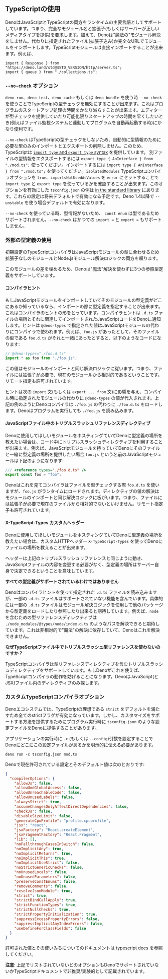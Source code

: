 <!-- ## Using TypeScript -->
## TypeScriptの使用

<!-- TODO(lucacasonato): text on 'just import .ts' -->

<!--
Deno supports both JavaScript and TypeScript as first class languages at
runtime. This means it requires fully qualified module names, including the
extension (or a server providing the correct media type). In addition, Deno has
no "magical" module resolution. Instead, imported modules are specified as files
(including extensions) or fully qualified URL imports. Typescript modules can be
directly imported. E.g.
-->
DenoはJavaScriptとTypeScriptの両方をランタイムの主要言語としてサポートしています。つまり、完全なモジュール名と拡張子(もしくはサーバーが正しいメディアタイプを提供)を要求します。加えて、Denoは"魔法の"モジュール解決をしません。代わりに指定されたファイル(拡張子込み)か完全なURLでモジュールをインポートします。TypeScriptモジュールは直接インポートすることが出来ます。例えば、

```
import { Response } from "https://deno.land/std@$STD_VERSION/http/server.ts";
import { queue } from "./collections.ts";
```

<!-- ### `--no-check` option -->
### `--no-check` オプション

<!--
When using `deno run`, `deno test`, `deno cache`, or `deno bundle` you can
specify the `--no-check` flag to disable TypeScript type checking. This can
significantly reduce the time that program startup takes. This can be very
useful when type checking is provided by your editor and you want startup time
to be as fast as possible (for example when restarting the program automatically
with a file watcher).
-->
`deno run`、`deno test`、`deno cache` もしくは `deno bundle` を使う時 `--no-check` を使うことでTypeScriptの型チェックを無効にすることが出来ます。これはプログラムのスタートアップ処理の時間をかなり減らすことが出来ます。エディターが型チェックを提供していたり可能化限りスタートアップの時間を早くしたいとき(例えばファイル監視システムと連動してプログラムを自動再起動する時)にかなり便利です。

<!--
Because `--no-check` does not do TypeScript type checking we can not
automatically remove type only imports and exports as this would require type
information. For this purpose TypeScript provides the
[`import type` and `export type` syntax](https://www.typescriptlang.org/docs/handbook/release-notes/typescript-3-8.html#type-only-imports-and-exports).
To export a type in a different file use
`export type { AnInterface } from "./mod.ts";`. To import a type use
`import type { AnInterface } from "./mod.ts";`. You can check that you are using
`import type` and `export type` where necessary by setting the `isolatedModules`
TypeScript compiler option to `true`, and the `importsNotUsedAsValues` to
`error`. You can see an example `tsconfig.json` with this option
[in the standard library](https://github.com/denoland/deno/blob/$CLI_VERSION/std/tsconfig_test.json).
These settings will be enabled by default in the future. They are already the
default in Deno 1.4 or above when using `--unstable`.
-->
`--no-check` はTypeScriptの型チェックをしないため、自動的に型情報のために必要な型のみのインポートとエクスポートの削除しません。このため、TypeScriptは [`import type` and `export type` syntax](https://www.typescriptlang.org/docs/handbook/release-notes/typescript-3-8.html#type-only-imports-and-exports) を提供しています。
別ファイルの型情報をエクスポートするには `export type { AnInterface } from "./mod.ts";` 使ってください。インポートするには `import type { AnInterface } from "./mod.ts";` を使ってください。`isolatedModules` TypeScriptコンパイラオプションを `true`、`importsNotUsedAsValues` を `error` にセットすることで `import type` と `export type` を使っているかを確認することが出来ます。このオプションを有効にした `tsconfig.json` の例は [in the standard library](https://github.com/denoland/deno/blob/master/std/tsconfig_test.json) にあります。これらの設定は将来デフォルトで有効になる予定です。Deno 1.4以降で `--unstable` を使う場合デフォルトで有効になります。

<!--
Because there is no type information when using `--no-check`, `const enum` is
not supported because it is type-directed. `--no-check` also does not support
the legacy `import =` and `export =` syntax.
-->
`--no-check` を使っている時、型情報がないため、 `const enum` は型であるためサポートされません。`--no-check` はかつての `import =` と `export =` もサポートしません。

<!-- ### Using external type definitions -->
### 外部の型定義の使用

<!--
The out of the box TypeScript compiler though relies on both extension-less
modules and the Node.js module resolution logic to apply types to JavaScript
modules.
-->
初期設定のTypeScriptコンパイラはJavaScriptモジュールの型に合わせるため拡張子なしのモジュールとNode.jsモジュール解決ロジックの両方を頼ります。

<!--
In order to bridge this gap, Deno supports three ways of referencing type
definition files without having to resort to "magic" resolution.
-->
このモジュールの差を埋めるため、Denoは"魔法"解決を使わずに3つの参照型定義をサポートしています。

<!-- #### Compiler hint -->
#### コンパイラヒント

<!--
If you are importing a JavaScript module, and you know where the type definition
for that module is located, you can specify the type definition at import. This
takes the form of a compiler hint. Compiler hints inform Deno the location of
`.d.ts` files and the JavaScript code that is imported that they relate to. The
hint is `@deno-types` and when specified the value will be used in the compiler
instead of the JavaScript module. For example, if you had `foo.js`, but you know
that alongside of it was `foo.d.ts` which was the types for the file, the code
would look like this:
-->
もしJavaScriptモジュールをインポートしていてそのモジュールの型定義がどこにあるか知っているなら、インポートの際に型定義を指定することが出来ます。これはコンパイラのヒントの形をとっています。コンパイラヒントは `.d.ts` ファイルの場所とそれに関連してインポートされたJavaScriptコードをDenoに通知します。ヒントは `@deno-types` で指定された値はJavaScriptモジュールの代わりにコンパイラで使われます。例えば、`foo.js` があったとして、そのファイルの型である `foo.d.ts` がそれと一緒にあったとすると、以下のようなコードになります:

```ts
// @deno-types="./foo.d.ts"
import * as foo from "./foo.js";
```

<!--
The value follows the same resolution logic as importing a module, meaning the
file needs to have an extension and is relative to the current module. Remote
specifiers are also allowed.
-->
この値はモジュールのインポートと同じ解決ロジックに従います。つまり、ファイルには拡張子が必要で、現在のモジュールから相対的であるということです。リモート指定も許可されています。

<!--
The hint affects the next `import` statement (or `export ... from` statement)
where the value of the `@deno-types` will be substituted at compile time instead
of the specified module. Like in the above example, the Deno compiler will load
`./foo.d.ts` instead of `./foo.js`. Deno will still load `./foo.js` when it runs
the program.
-->
ヒントは次の `import` 文(もしくは `export ... from` 文)に影響を与え、コンパイル時に指定されたモジュールの代わりに `@deno-types` の値が代入されます。上記の例のようにDenoコンパイラは `./foo.js` の代わりに `./foo.d.ts` をロードします。Denoはプログラムを実行しても `./foo.js` を読み込みます。

<!-- #### Triple-slash reference directive in JavaScript files -->
#### JavaScriptファイル中のトリプルスラッシュリファレンスディレクティブ

<!--
If you are hosting modules which you want to be consumed by Deno, and you want
to inform Deno about the location of the type definitions, you can utilize a
triple-slash directive in the actual code. For example, if you have a JavaScript
module and you would like to provide Deno with the location of the type
definition which happens to be alongside that file, your JavaScript module named
`foo.js` might look like this:
-->
Denoに使用してほしいモジュールをホスティングていてDenoに型定義の場所を教えたい場合は、コード中にトリプルスラッシュディレクティブを利用することが出来ます。例えば、JavaScriptモジュールを持っていてDenoにそのファイルと一緒に型定義の場所を提供したい場合 `foo.js` という名前のJavaScriptモジュールは下記のようになります:

```js
/// <reference types="./foo.d.ts" />
export const foo = "foo";
```

<!--
Deno will see this, and the compiler will use `foo.d.ts` when type checking the
file, though `foo.js` will be loaded at runtime. The resolution of the value of
the directive follows the same resolution logic as importing a module, meaning
the file needs to have an extension and is relative to the current file. Remote
specifiers are also allowed.
-->
Denoはこれを見てコンパイラはファイルを型チェックする際 `foo.d.ts` を使いますが、`foo.js` がランタイムにロードされます。ディレクティブの値の解決はモジュールのインポートと同じ解決ロジックに板がいます。つまり、ファイルには拡張子が必要で現在のファイルから相対的でないといけません。リモート指定子も許可されています。

<!-- #### X-TypeScript-Types custom header -->
#### X-TypeScript-Types カスタムヘッダー

<!--
If you are hosting modules which you want to be consumed by Deno, and you want
to inform Deno the location of the type definitions, you can use a custom HTTP
header of `X-TypeScript-Types` to inform Deno of the location of that file.
-->
Denoに使用してほしいモジュールをホスティングていてDenoに型定義の場所を教えたい場合は、カスタムHTTPヘッダー `X-TypeScript-Types` を使ってDenoにファイルの場所を教えることが出来ます。

<!--
The header works in the same way as the triple-slash reference mentioned above,
it just means that the content of the JavaScript file itself does not need to be
modified, and the location of the type definitions can be determined by the
server itself.
-->
ヘッダーは上記のトリプルスラッシュリファレンスと同じように動き、JavaScriptファイルの内容を変更する必要がなく、型定義の場所はサーバー自身で決定できるということを意味しています。

<!-- **Not all type definitions are supported.** -->
**すべての型定義がサポートされているわけではありません**

<!--
Deno will use the compiler hint to load the indicated `.d.ts` files, but some
`.d.ts` files contain unsupported features. Specifically, some `.d.ts` files
expect to be able to load or reference type definitions from other packages
using the module resolution logic. For example a type reference directive to
include `node`, expecting to resolve to some path like
`./node_modules/@types/node/index.d.ts`. Since this depends on non-relative
"magical" resolution, Deno cannot resolve this.
-->
Denoはコンパイラヒントを使って指定された `.d.ts` ファイルを読み込みますが、一部の `.d.ts` ファイルはサポートされていない機能を含んでいます。具体的には一部の `.d.ts` ファイルはモジュール解決ロジックを使用して他のパッケージから型定義をロードしたり参照したり出来ると期待しています。例えば、`node` を含むための型リファレンスディレクティブは `./node_modules/@types/node/index.d.ts` のようなパスを解決できると期待しています。これは非相対的で"魔法"の解決に依存していて、Denoはこれを解決できません。

<!-- **Why not use the triple-slash type reference in TypeScript files?** -->
**なぜTypeScriptファイル中でトリプルスラッシュ型リファレンスを使わないのですか？**

<!--
The TypeScript compiler supports triple-slash directives, including a type
reference directive. If Deno used this, it would interfere with the behavior of
the TypeScript compiler. Deno only looks for the directive in JavaScript (and
JSX) files.
-->
TypeScriptコンパイラは型リファレンスディレクティブを含むトリプルスラッシュディレクティブをサポートしています。もしDenoがこれを使えば、TypeScriptコンパイラの動作を妨げることになります。DenoはJavaScript(とJSX)ファイル内のディレクティブのみ探します。

<!-- ### Custom TypeScript Compiler Options -->
### カスタムTypeScriptコンパイラオプション

<!--
In the Deno ecosystem, all strict flags are enabled in order to comply with
TypeScript's ideal of being `strict` by default. However, in order to provide a
way to support customization a configuration file such as `tsconfig.json` might
be provided to Deno on program execution.
-->
Denoエコシステムでは、TypeScriptの理想である `strict` をデフォルトを満たすため全てのstrictフラグが有効になっています。しかし、カスタマイズをサポートする方法を提供するためにプログラム実行時に `tsconfig.json` のような設定ファイルをDenoに提供することがあります。

<!--
You need to explicitly tell Deno where to look for this configuration by setting
the `-c` (or `--config`) argument when executing your application.
-->
アプリケーションの実行時に `-c` (もしくは `--config`)引数を設定することでDenoにどこにこの設定ファイルがあるかを明示的に伝える必要があります。

```shell
deno run -c tsconfig.json mod.ts
```

<!-- Following are the currently allowed settings and their default values in Deno: -->
Denoで現在許可されている設定とそのデフォルト値は次のとおりです:

```json
{
  "compilerOptions": {
    "allowJs": false,
    "allowUmdGlobalAccess": false,
    "allowUnreachableCode": false,
    "allowUnusedLabels": false,
    "alwaysStrict": true,
    "assumeChangesOnlyAffectDirectDependencies": false,
    "checkJs": false,
    "disableSizeLimit": false,
    "generateCpuProfile": "profile.cpuprofile",
    "jsx": "react",
    "jsxFactory": "React.createElement",
    "jsxFragmentFactory": "React.Fragment",
    "lib": [],
    "noFallthroughCasesInSwitch": false,
    "noImplicitAny": true,
    "noImplicitReturns": true,
    "noImplicitThis": true,
    "noImplicitUseStrict": false,
    "noStrictGenericChecks": false,
    "noUnusedLocals": false,
    "noUnusedParameters": false,
    "preserveConstEnums": false,
    "removeComments": false,
    "resolveJsonModule": true,
    "strict": true,
    "strictBindCallApply": true,
    "strictFunctionTypes": true,
    "strictNullChecks": true,
    "strictPropertyInitialization": true,
    "suppressExcessPropertyErrors": false,
    "suppressImplicitAnyIndexErrors": false,
    "useDefineForClassFields": false
  }
}
```

<!--
For documentation on allowed values and use cases please visit the
[typescript docs](https://www.typescriptlang.org/docs/handbook/compiler-options.html).
-->
許可された値とその使いみちについてのドキュメントは [typescript docs](https://www.typescriptlang.org/docs/handbook/compiler-options.html) を参照してください。

<!--
**Note**: Any options not listed above are either not supported by Deno or are
listed as deprecated/experimental in the TypeScript documentation.
-->
**注意**: 上記でリストされていないどのオプションもDenoでサポートされていないかTypeScriptドキュメントで非推奨/実験的として記載されています。
